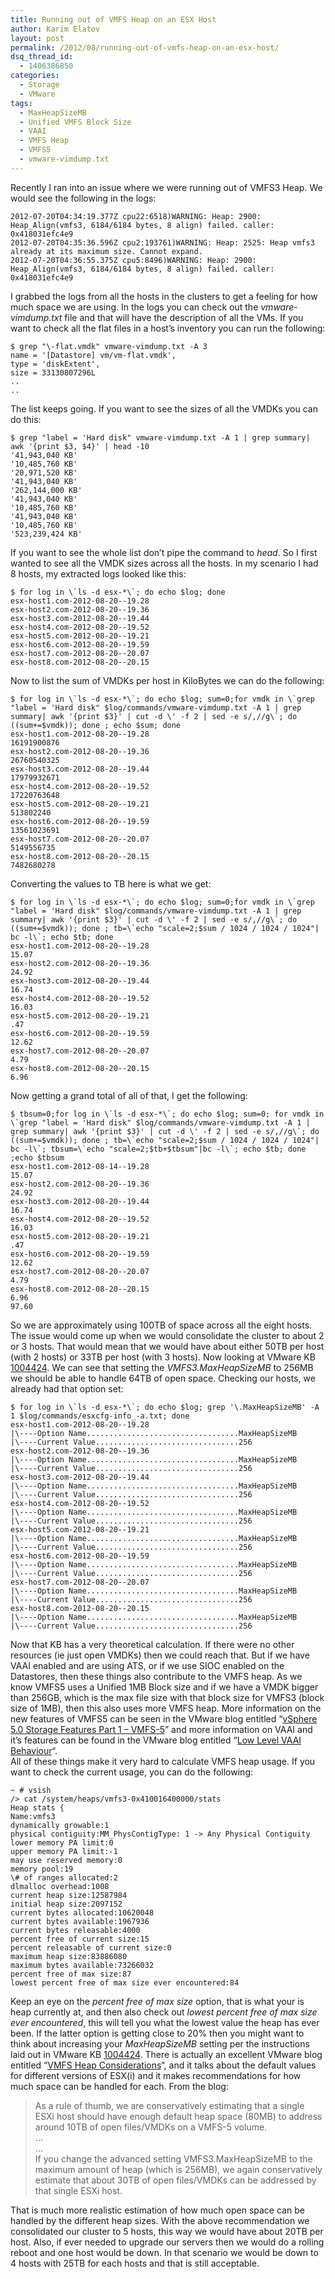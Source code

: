 ```yaml
---
title: Running out of VMFS Heap on an ESX Host
author: Karim Elatov
layout: post
permalink: /2012/08/running-out-of-vmfs-heap-on-an-esx-host/
dsq_thread_id:
  - 1406386850
categories:
  - Storage
  - VMware
tags:
  - MaxHeapSizeMB
  - Unified VMFS Block Size
  - VAAI
  - VMFS Heap
  - VMFS5
  - vmware-vimdump.txt
---
```

Recently I ran into an issue where we were running out of VMFS3 Heap. We would see the following in the logs:

	  
	2012-07-20T04:34:19.377Z cpu22:6518)WARNING: Heap: 2900: Heap_Align(vmfs3, 6184/6184 bytes, 8 align) failed. caller: 0x418031efc4e9  
	2012-07-20T04:35:36.596Z cpu2:193761)WARNING: Heap: 2525: Heap vmfs3 already at its maximum size. Cannot expand.  
	2012-07-20T04:36:55.375Z cpu5:8496)WARNING: Heap: 2900: Heap_Align(vmfs3, 6184/6184 bytes, 8 align) failed. caller: 0x418031efc4e9  
	

I grabbed the logs from all the hosts in the clusters to get a feeling for how much space we are using. In the logs you can check out the *vmware-vimdump.txt* file and that will have the description of all the VMs. If you want to check all the flat files in a host&#8217;s inventory you can run the following:

	  
	$ grep "\-flat.vmdk" vmware-vimdump.txt -A 3  
	name = '[Datastore] vm/vm-flat.vmdk',  
	type = 'diskExtent',  
	size = 33130807296L  
	..  
	..  
	

The list keeps going. If you want to see the sizes of all the VMDKs you can do this:

	  
	$ grep "label = 'Hard disk" vmware-vimdump.txt -A 1 | grep summary| awk '{print $3, $4}' | head -10  
	'41,943,040 KB'  
	'10,485,760 KB'  
	'20,971,520 KB'  
	'41,943,040 KB'  
	'262,144,000 KB'  
	'41,943,040 KB'  
	'10,485,760 KB'  
	'41,943,040 KB'  
	'10,485,760 KB'  
	'523,239,424 KB'  
	

If you want to see the whole list don&#8217;t pipe the command to *head*. So I first wanted to see all the VMDK sizes across all the hosts. In my scenario I had 8 hosts, my extracted logs looked like this:

	  
	$ for log in \`ls -d esx-*\`; do echo $log; done  
	esx-host1.com-2012-08-20--19.28  
	esx-host2.com-2012-08-20--19.36  
	esx-host3.com-2012-08-20--19.44  
	esx-host4.com-2012-08-20--19.52  
	esx-host5.com-2012-08-20--19.21  
	esx-host6.com-2012-08-20--19.59  
	esx-host7.com-2012-08-20--20.07  
	esx-host8.com-2012-08-20--20.15  
	

Now to list the sum of VMDKs per host in KiloBytes we can do the following:

	  
	$ for log in \`ls -d esx-*\`; do echo $log; sum=0;for vmdk in \`grep "label = 'Hard disk" $log/commands/vmware-vimdump.txt -A 1 | grep summary| awk '{print $3}' | cut -d \' -f 2 | sed -e s/,//g\`; do ((sum+=$vmdk)); done ; echo $sum; done  
	esx-host1.com-2012-08-20--19.28  
	16191900876  
	esx-host2.com-2012-08-20--19.36  
	26760540325  
	esx-host3.com-2012-08-20--19.44  
	17979932671  
	esx-host4.com-2012-08-20--19.52  
	17220763648  
	esx-host5.com-2012-08-20--19.21  
	513802240  
	esx-host6.com-2012-08-20--19.59  
	13561023691  
	esx-host7.com-2012-08-20--20.07  
	5149556735  
	esx-host8.com-2012-08-20--20.15  
	7482680278  
	

Converting the values to TB here is what we get:

	  
	$ for log in \`ls -d esx-*\`; do echo $log; sum=0;for vmdk in \`grep "label = 'Hard disk" $log/commands/vmware-vimdump.txt -A 1 | grep summary| awk '{print $3}' | cut -d \' -f 2 | sed -e s/,//g\`; do ((sum+=$vmdk)); done ; tb=\`echo "scale=2;$sum / 1024 / 1024 / 1024"| bc -l\`; echo $tb; done  
	esx-host1.com-2012-08-20--19.28  
	15.07  
	esx-host2.com-2012-08-20--19.36  
	24.92  
	esx-host3.com-2012-08-20--19.44  
	16.74  
	esx-host4.com-2012-08-20--19.52  
	16.03  
	esx-host5.com-2012-08-20--19.21  
	.47  
	esx-host6.com-2012-08-20--19.59  
	12.62  
	esx-host7.com-2012-08-20--20.07  
	4.79  
	esx-host8.com-2012-08-20--20.15  
	6.96  
	

Now getting a grand total of all of that, I get the following:

	  
	$ tbsum=0;for log in \`ls -d esx-*\`; do echo $log; sum=0; for vmdk in \`grep "label = 'Hard disk" $log/commands/vmware-vimdump.txt -A 1 | grep summary| awk '{print $3}' | cut -d \' -f 2 | sed -e s/,//g\`; do ((sum+=$vmdk)); done ; tb=\`echo "scale=2;$sum / 1024 / 1024 / 1024"| bc -l\`; tbsum=\`echo "scale=2;$tb+$tbsum"|bc -l\`; echo $tb; done ;echo $tbsum  
	esx-host1.com-2012-08-14--19.28  
	15.07  
	esx-host2.com-2012-08-20--19.36  
	24.92  
	esx-host3.com-2012-08-20--19.44  
	16.74  
	esx-host4.com-2012-08-20--19.52  
	16.03  
	esx-host5.com-2012-08-20--19.21  
	.47  
	esx-host6.com-2012-08-20--19.59  
	12.62  
	esx-host7.com-2012-08-20--20.07  
	4.79  
	esx-host8.com-2012-08-20--20.15  
	6.96  
	97.60  
	

So we are approximately using 100TB of space across all the eight hosts. The issue would come up when we would consolidate the cluster to about 2 or 3 hosts. That would mean that we would have about either 50TB per host (with 2 hosts) or 33TB per host (with 3 hosts). Now looking at VMware KB <a href="http://kb.vmware.com/kb/1004424" onclick="javascript:_gaq.push(['_trackEvent','outbound-article','http://kb.vmware.com/kb/1004424']);">1004424</a>. We can see that setting the *VMFS3.MaxHeapSizeMB* to 256MB we should be able to handle 64TB of open space. Checking our hosts, we already had that option set:

	  
	$ for log in \`ls -d esx-*\`; do echo $log; grep '\.MaxHeapSizeMB' -A 1 $log/commands/esxcfg-info_-a.txt; done  
	esx-host1.com-2012-08-20--19.28  
	|\----Option Name..................................MaxHeapSizeMB  
	|\----Current Value................................256  
	esx-host2.com-2012-08-20--19.36  
	|\----Option Name..................................MaxHeapSizeMB  
	|\----Current Value................................256  
	esx-host3.com-2012-08-20--19.44  
	|\----Option Name..................................MaxHeapSizeMB  
	|\----Current Value................................256  
	esx-host4.com-2012-08-20--19.52  
	|\----Option Name..................................MaxHeapSizeMB  
	|\----Current Value................................256  
	esx-host5.com-2012-08-20--19.21  
	|\----Option Name..................................MaxHeapSizeMB  
	|\----Current Value................................256  
	esx-host6.com-2012-08-20--19.59  
	|\----Option Name..................................MaxHeapSizeMB  
	|\----Current Value................................256  
	esx-host7.com-2012-08-20--20.07  
	|\----Option Name..................................MaxHeapSizeMB  
	|\----Current Value................................256  
	esx-host8.com-2012-08-20--20.15  
	|\----Option Name..................................MaxHeapSizeMB  
	|\----Current Value................................256  
	

Now that KB has a very theoretical calculation. If there were no other resources (ie just open VMDKs) then we could reach that. But if we have VAAI enabled and are using ATS, or if we use SIOC enabled on the Datastores, then these things also contribute to the VMFS heap. As we know VMFS5 uses a Unified 1MB Block size and if we have a VMDK bigger than 256GB, which is the max file size with that block size for VMFS3 (block size of 1MB), then this also uses more VMFS heap. More information on the new features of VMFS5 can be seen in the VMware blog entitled &#8220;<a href="http://blogs.vmware.com/vsphere/2011/07/new-vsphere-50-storage-features-part-1-vmfs-5.html" onclick="javascript:_gaq.push(['_trackEvent','outbound-article','http://blogs.vmware.com/vsphere/2011/07/new-vsphere-50-storage-features-part-1-vmfs-5.html']);">vSphere 5.0 Storage Features Part 1 – VMFS-5</a>&#8221; and more information on VAAI and it&#8217;s features can be found in the VMware blog entitled &#8220;<a href="http://blogs.vmware.com/vsphere/2012/06/low-level-vaai-behaviour.html" onclick="javascript:_gaq.push(['_trackEvent','outbound-article','http://blogs.vmware.com/vsphere/2012/06/low-level-vaai-behaviour.html']);">Low Level VAAI Behaviour</a>&#8220;.  
All of these things make it very hard to calculate VMFS heap usage. If you want to check the current usage, you can do the following:

	  
	~ # vsish  
	/> cat /system/heaps/vmfs3-0x410016400000/stats  
	Heap stats {  
	Name:vmfs3  
	dynamically growable:1  
	physical contiguity:MM_PhysContigType: 1 -> Any Physical Contiguity  
	lower memory PA limit:0  
	upper memory PA limit:-1  
	may use reserved memory:0  
	memory pool:19  
	\# of ranges allocated:2  
	dlmalloc overhead:1008  
	current heap size:12587984  
	initial heap size:2097152  
	current bytes allocated:10620048  
	current bytes available:1967936  
	current bytes releasable:4000  
	percent free of current size:15  
	percent releasable of current size:0  
	maximum heap size:83886080  
	maximum bytes available:73266032  
	percent free of max size:87  
	lowest percent free of max size ever encountered:84  
	

Keep an eye on the *percent free of max size* option, that is what your is heap currently at, and then also check out *lowest percent free of max size ever encountered*, this will tell you what the lowest value the heap has ever been. If the latter option is getting close to 20% then you might want to think about increasing your *MaxHeapSizeMB* setting per the instructions laid out in VMware KB <a href="http://kb.vmware.com/kb/1004424" onclick="javascript:_gaq.push(['_trackEvent','outbound-article','http://kb.vmware.com/kb/1004424']);">1004424</a>. There is actually an excellent VMware blog entitled &#8220;<a href="http://blogs.vmware.com/vsphere/2012/08/vmfs-heap-considerations.html" onclick="javascript:_gaq.push(['_trackEvent','outbound-article','http://blogs.vmware.com/vsphere/2012/08/vmfs-heap-considerations.html']);">VMFS Heap Considerations</a>&#8220;, and it talks about the default values for different versions of ESX(i) and it makes recommendations for how much space can be handled for each. From the blog:

> As a rule of thumb, we are conservatively estimating that a single ESXi host should have enough default heap space (80MB) to address around 10TB of open files/VMDKs on a VMFS-5 volume.  
> &#8230;  
> &#8230;  
> If you change the advanced setting VMFS3.MaxHeapSizeMB to the maximum amount of heap (which is 256MB), we again conservatively estimate that about 30TB of open files/VMDKs can be addressed by that single ESXi host. 

That is much more realistic estimation of how much open space can be handled by the different heap sizes. With the above recommendation we consolidated our cluster to 5 hosts, this way we would have about 20TB per host. Also, if ever needed to upgrade our servers then we would do a rolling reboot and one host would be down. In that scenario we would be down to 4 hosts with 25TB for each hosts and that is still acceptable.

